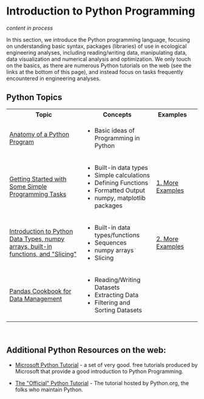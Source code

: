 # Introduction to Python Programming

*content in process*

In this section, we introduce the Python programming language, focusing on understanding basic syntax, packages (libraries) of use in ecological engineering analyses, including reading/writing data, manipulating data, data visualization and numerical analysis and optimization. We only touch on the basics, as there are numerous Python tutorials on the web (see the links at the bottom of this page), and instead focus on tasks frequently encountered in engineering analyses.


## Python Topics

<table>
<tr><th>Topic</th><th>Concepts</th><th>Examples</th></tr>
<tr>
<td><a href="0-Anatomy-of-a-Program.html">Anatomy of a Python Program</a></td>
<td><ul><li>Basic ideas of Programming in Python</li><ul></td>
<td></td>
<td></td>
</tr>

<tr>
<td><a href="1-Getting-Started.html">Getting Started with Some Simple Programming Tasks</a></td>
<td><ul><li>Built-in data types</li><li>Simple calculations</li><li>Defining Functions</li><li>Formatted Output</li><li>numpy, matplotlib packages</li></ul></td>
<td><a href="1.Examples.html">1. More Examples</a></td>
</tr>

<tr>
<td><a href="1-Data-Types-Ops-and-Slicing.html">Introduction to Python Data Types, numpy arrays, built-in functions, and "Slicing"</a></td>
<td><ul><li>Built-in data types/functions</li><li>Sequences</li><li>numpy arrays</li><li>Slicing</li></ul></td>
<td><a href="2.Examples.html">2. More Examples</a></td>
</tr>

<tr>
<td><a href="2-Pandas-Cookbook.html">Pandas Cookbook for Data Management</a></td>
<td><ul><li>Reading/Writing Datasets</li><li>Extracting Data</li><li>Filtering and Sorting Datasets</li></ul></td>
<td></td>
</tr>

</table>
<br/>



 
## Additional Python Resources on the web:

* [Microsoft Python Tutorial](https://docs.microsoft.come/en-us/learn/modules/intro-to-python) - a set of very good. free tutorials produced by Microsoft that provide a good introduction to Python Programming.
 
 * [The "Official" Python Tutorial](https://docs.python.org/3/tutorial) - The tutorial hosted by Python.org, the folks who maintain Python.
 